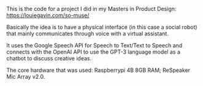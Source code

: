 This is the code for a project I did in my Masters in Product Design: https://louiegavin.com/so-muse/

Basically the idea is to have a physical interface (in this case a social robot) that mainly communicates through voice with a virtual assistant.

It uses the Google Speech API for Speech to Text/Text to Speech and connects with the OpenAI API to use the GPT-3 language model as a chatbot to discuss creative ideas.

The core hardware that was used: Raspberrypi 4B 8GB RAM; ReSpeaker Mic Array v2.0.
